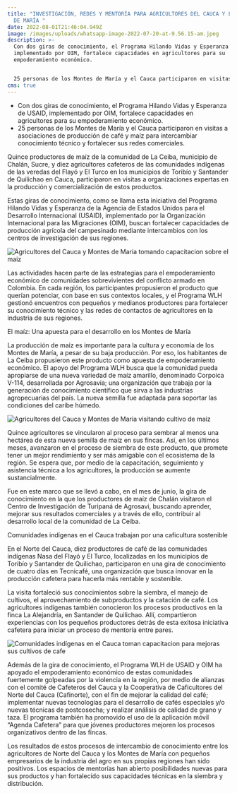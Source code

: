 ```yaml
---
title: "INVESTIGACIÓN, REDES Y MENTORÍA PARA AGRICULTORES DEL CAUCA Y LOS MONTES
  DE MARÍA "
date: 2022-08-01T21:46:04.949Z
image: /images/uploads/whatsapp-image-2022-07-20-at-9.56.15-am.jpeg
description: >-
  Con dos giras de conocimiento, el Programa Hilando Vidas y Esperanza de USAID,
  implementado por OIM, fortalece capacidades en agricultores para su
  empoderamiento económico. 


  25 personas de los Montes de María y el Cauca participaron en visitas a asociaciones de producción de café y maíz para intercambiar conocimiento técnico y fortalecer sus redes comerciales.  
cms: true
---
```

* Con dos giras de conocimiento, el Programa Hilando Vidas y Esperanza de USAID, implementado por OIM, fortalece capacidades en agricultores para su empoderamiento económico. 
* 25 personas de los Montes de María y el Cauca participaron en visitas a asociaciones de producción de café y maíz para intercambiar conocimiento técnico y fortalecer sus redes comerciales.  

Quince productores de maíz de la comunidad de La Ceiba, municipio de Chalán, Sucre, y diez agricultores cafeteros de las comunidades indígenas de las veredas del Flayó y El Turco en los municipios de Toribío y Santander de Quilichao en Cauca, participaron en visitas a organizaciones expertas en la producción y comercialización de estos productos.  

Estas giras de conocimiento, como se llama esta iniciativa del Programa Hilando Vidas y Esperanza de la Agencia de Estados Unidos para el Desarrollo Internacional (USAID), implementado por la Organización Internacional para las Migraciones (OIM), buscan fortalecer capacidades de producción agrícola del campesinado mediante intercambios con los centros de investigación de sus regiones.  

![Agricultores del Cauca y Montes de Maria tomando capacitacion sobre el maiz](https://colombia.iom.int/sites/g/files/tmzbdl1011/files/images/Notas/giras4.png "Agricultores del Cauca y Montes de Maria tomando capacitacion sobre el maiz")

Las actividades hacen parte de las estrategias para el empoderamiento económico de comunidades sobrevivientes del conflicto armado en Colombia. En cada región, los participantes propusieron el producto que querían potenciar, con base en sus contextos locales, y el Programa WLH gestionó encuentros con pequeños y medianos productores para fortalecer su conocimiento técnico y las redes de contactos de agricultores en la industria de sus regiones.  

El maíz: Una apuesta para el desarrollo en los Montes de María 

La producción de maíz es importante para la cultura y economía de los Montes de María, a pesar de su baja producción. Por eso, los habitantes de La Ceiba propusieron este producto como apuesta de empoderamiento económico. El apoyo del Programa WLH busca que la comunidad pueda apropiarse de una nueva variedad de maíz amarillo, denominado Corpoica V-114, desarrollada por Agrosavia; una organización que trabaja por la generación de conocimiento científico que sirva a las industrias agropecuarias del país. La nueva semilla fue adaptada para soportar las condiciones del caribe húmedo. 

![Agricultores del Cauca y Montes de Maria visitando cultivo de maiz](https://colombia.iom.int/sites/g/files/tmzbdl1011/files/images/Notas/giras3.png "Agricultores del Cauca y Montes de Maria visitando cultivo de maiz")

Quince agricultores se vincularon al proceso para sembrar al menos una hectárea de esta nueva semilla de maíz en sus fincas. Así, en los últimos meses, avanzaron en el proceso de siembra de este producto, que promete tener un mejor rendimiento y ser más amigable con el ecosistema de la región. Se espera que, por medio de la capacitación, seguimiento y asistencia técnica a los agricultores, la producción se aumente sustancialmente. 

Fue en este marco que se llevó a cabo, en el mes de junio, la gira de conocimiento en la que los productores de maíz de Chalán visitaron el Centro de Investigación de Turipaná de Agrosavi, buscando aprender, mejorar sus resultados comerciales y a través de ello, contribuir al desarrollo local de la comunidad de La Ceiba. 

Comunidades indígenas en el Cauca trabajan por una caficultura sostenible 

En el Norte del Cauca, diez productores de café de las comunidades indígenas Nasa del Flayó y El Turco, localizadas en los municipios de Toribío y Santander de Quilichao, participaron en una gira de conocimiento de cuatro días en Tecnicafé, una organización que busca innovar en la producción cafetera para hacerla más rentable y sostenible.  

La visita fortaleció sus conocimientos sobre la siembra, el manejo de cultivos, el aprovechamiento de subproductos y la catación de café. Los agricultores indígenas también conocieron los procesos productivos en la finca La Alejandría, en Santander de Quilichao. Allí, compartieron experiencias con los pequeños productores detrás de esta exitosa iniciativa cafetera para iniciar un proceso de mentoría entre pares. 

![Comunidades indígenas en el Cauca toman capacitacion para mejoras sus cultivos de cafe](https://colombia.iom.int/sites/g/files/tmzbdl1011/files/images/Notas/giras2.png "Comunidades indígenas en el Cauca toman capacitacion para mejoras sus cultivos de cafe")

Además de la gira de conocimiento, el Programa WLH de USAID y OIM ha apoyado el empoderamiento económico de estas comunidades fuertemente golpeadas por la violencia en la región, por medio de alianzas con el comité de Cafeteros del Cauca y la Cooperativa de Caficultores del Norte del Cauca (Cafinorte), con el fin de mejorar la calidad del café; implementar nuevas tecnologías para el desarrollo de cafés especiales y/o nuevas técnicas de postcosecha; y realizar análisis de calidad de grano y taza. El programa también ha promovido el uso de la aplicación móvil “Agenda Cafetera” para que jóvenes productores mejoren los procesos organizativos dentro de las fincas. 

Los resultados de estos procesos de intercambio de conocimiento entre los agricultores de Norte del Cauca y los Montes de María con pequeños empresarios de la industria del agro en sus propias regiones han sido positivos. Los espacios de mentorías han abierto posibilidades nuevas para sus productos y han fortalecido sus capacidades técnicas en la siembra y distribución.
